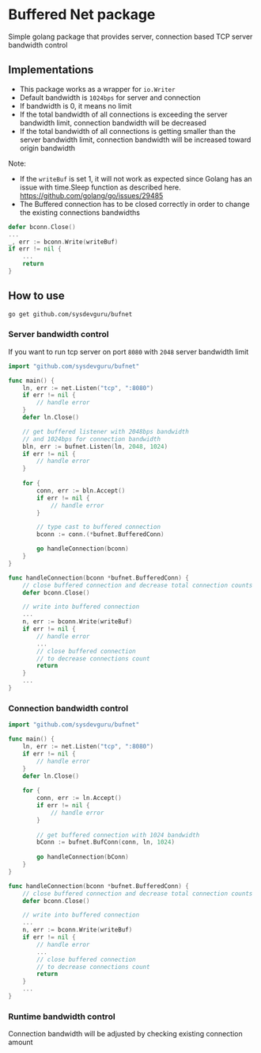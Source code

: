 # Buffered Net package
Simple golang package that provides server, connection based TCP server bandwidth control

## Implementations
- This package works as a wrapper for `io.Writer`
- Default bandwidth is `1024bps` for server and connection
- If bandwidth is 0, it means no limit 
- If the total bandwidth of all connections is exceeding the server bandwidth limit, connection bandwidth will be decreased
- If the total bandwidth of all connections is getting smaller than the server bandwidth limit, connection bandwidth will be increased toward origin bandwidth

Note:
- If the `writeBuf` is set 1, it will not work as expected since Golang has an issue with time.Sleep function as described here.  
https://github.com/golang/go/issues/29485
- The Buffered connection has to be closed correctly in order to change the existing connections bandwidths
```go
defer bconn.Close()
...
_, err := bconn.Write(writeBuf)
if err != nil {
	...
	return
}
```
## How to use
```sh
go get github.com/sysdevguru/bufnet
```
### Server bandwidth control
If you want to run tcp server on port `8080` with `2048` server bandwidth limit  
```go
import "github.com/sysdevguru/bufnet"

func main() {
    ln, err := net.Listen("tcp", ":8080")
    if err != nil {
        // handle error
    }
    defer ln.Close()

    // get buffered listener with 2048bps bandwidth
    // and 1024bps for connection bandwidth
    bln, err := bufnet.Listen(ln, 2048, 1024) 
    if err != nil {
        // handle error
    }
    
    for {
        conn, err := bln.Accept() 
        if err != nil {
            // handle error
        }

        // type cast to buffered connection
        bconn := conn.(*bufnet.BufferedConn)

        go handleConnection(bconn)
    }
}

func handleConnection(bconn *bufnet.BufferedConn) {
    // close buffered connection and decrease total connection counts
    defer bconn.Close()

    // write into buffered connection
    ...
    n, err := bconn.Write(writeBuf)
    if err != nil {
        // handle error
        ...
        // close buffered connection
        // to decrease connections count
        return
    }
    ...
}
```

### Connection bandwidth control
```go
import "github.com/sysdevguru/bufnet"

func main() {
    ln, err := net.Listen("tcp", ":8080")
    if err != nil {
        // handle error
    }
    defer ln.Close()
    
    for {
        conn, err := ln.Accept()
        if err != nil {
            // handle error
        }
        
        // get buffered connection with 1024 bandwidth
        bConn := bufnet.BufConn(conn, ln, 1024)
        
        go handleConnection(bConn)
    }
}

func handleConnection(bconn *bufnet.BufferedConn) {
    // close buffered connection and decrease total connection counts
    defer bconn.Close()

    // write into buffered connection
    ...
    n, err := bconn.Write(writeBuf)
    if err != nil {
        // handle error
        ...
        // close buffered connection
        // to decrease connections count
        return
    }
    ...
}
```

### Runtime bandwidth control
Connection bandwidth will be adjusted by checking existing connection amount